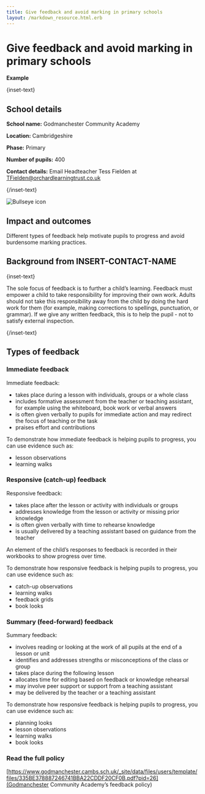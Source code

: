 ```yaml
---
title: Give feedback and avoid marking in primary schools
layout: /markdown_resource.html.erb
---
```


# Give feedback and avoid marking in primary schools

<strong class="govuk-tag">Example</strong>

{inset-text}

## School details

**School name:** Godmanchester Community Academy

**Location:** Cambridgeshire

**Phase:** Primary 

**Number of pupils:** 400 

**Contact details:** Email Headteacher Tess Fielden at <TFielden@orchardlearningtrust.co.uk>   

{/inset-text}

<div class="govuk-grid-row dfe-width-container">
  <div class="govuk-grid-column-full">
    <div class="info-box">
      <div class="info-box__corner">
        <img src="/assets/images/bullseye.svg" alt="Bullseye icon">
      </div>
      <h2 class="govuk-heading-m">
        Impact and outcomes
      </h2>
      <p>
        Different types of feedback help motivate pupils to progress and avoid burdensome marking practices.        
      </p>
    </div>
  </div>
</div>

## Background from INSERT-CONTACT-NAME

{inset-text}

The sole focus of feedback is to further a child’s learning. Feedback must empower a child to take responsibility for improving their own work. Adults should not take this responsibility away from the child by doing the hard work for them (for example, making corrections to spellings, punctuation, or grammar). If we give any written feedback, this is to help the pupil - not to satisfy external inspection. 

{/inset-text}

## Types of feedback 

### Immediate feedback  

Immediate feedback: 
* takes place during a lesson with individuals, groups or a whole class 
* includes formative assessment from the teacher or teaching assistant, for example using the whiteboard, book work or verbal answers 
* is often given verbally to pupils for immediate action and may redirect the focus of teaching or the task 
* praises effort and contributions 

To demonstrate how immediate feedback is helping pupils to progress, you can use evidence such as: 
* lesson observations 
* learning walks 

### Responsive (catch-up) feedback  

Responsive feedback: 
* takes place after the lesson or activity with individuals or groups 
* addresses knowledge from the lesson or activity or missing prior knowledge 
* is often given verbally with time to rehearse knowledge 
* is usually delivered by a teaching assistant based on guidance from the teacher  

An element of the child’s responses to feedback is recorded in their workbooks to show progress over time. 

To demonstrate how responsive feedback is helping pupils to progress, you can use evidence such as: 
* catch-up observations 
* learning walks 
* feedback grids 
* book looks 

### Summary (feed-forward) feedback 

Summary feedback: 
* involves reading or looking at the work of all pupils at the end of a lesson or unit 
* identifies and addresses strengths or misconceptions of the class or group 
* takes place during the following lesson 
* allocates time for editing based on feedback or knowledge rehearsal 
* may involve peer support or support from a teaching assistant 
* may be delivered by the teacher or a teaching assistant 

To demonstrate how responsive feedback is helping pupils to progress, you can use evidence such as: 
* planning looks 
* lesson observations 
* learning walks  
* book looks 

### Read the full policy 
[https://www.godmanchester.cambs.sch.uk/_site/data/files/users/template/files/335BE378887246741BBA22CDDF20CF0B.pdf?pid=26](Godmanchester Community Academy’s feedback policy)